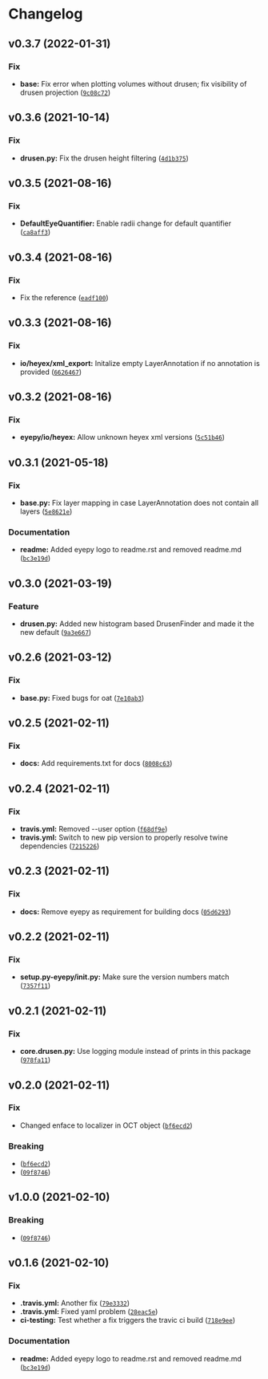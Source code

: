 # Changelog

<!--next-version-placeholder-->

## v0.3.7 (2022-01-31)
### Fix
* **base:** Fix error when plotting volumes without drusen; fix visibility of drusen projection ([`9c08c72`](https://github.com/MedVisBonn/eyepy/commit/9c08c7206809da406917a9c05a808a12de594660))

## v0.3.6 (2021-10-14)
### Fix
* **drusen.py:** Fix the drusen height filtering ([`4d1b375`](https://github.com/MedVisBonn/eyepy/commit/4d1b375561a5dbd1df634ba09c4aff20243f52df))

## v0.3.5 (2021-08-16)
### Fix
* **DefaultEyeQuantifier:** Enable radii change for default quantifier ([`ca8aff3`](https://github.com/MedVisBonn/eyepy/commit/ca8aff334a6ba26d187cd5e73178002b101e7d29))

## v0.3.4 (2021-08-16)
### Fix
* Fix the reference ([`eadf100`](https://github.com/MedVisBonn/eyepy/commit/eadf10098635d8e18eb2dea264b44c7535669ac5))

## v0.3.3 (2021-08-16)
### Fix
* **io/heyex/xml_export:** Initalize empty LayerAnnotation if no annotation is provided ([`6626467`](https://github.com/MedVisBonn/eyepy/commit/662646702bcf41ec3f98b4e891f3566ce613ba54))

## v0.3.2 (2021-08-16)
### Fix
* **eyepy/io/heyex:** Allow unknown heyex xml versions ([`5c51b46`](https://github.com/MedVisBonn/eyepy/commit/5c51b4656d0dcc28d4b7c2ff0e8112e176746e28))

## v0.3.1 (2021-05-18)
### Fix
* **base.py:** Fix layer mapping in case LayerAnnotation does not contain all layers ([`5e8621e`](https://github.com/MedVisBonn/eyepy/commit/5e8621ea50722281d1d4d56c12aa9ea574d5ef3a))

### Documentation
* **readme:** Added eyepy logo to readme.rst and removed readme.md ([`bc3e19d`](https://github.com/MedVisBonn/eyepy/commit/bc3e19d3120fa9a5329a6ad67ec9632a735d1d6e))

## v0.3.0 (2021-03-19)
### Feature
* **drusen.py:** Added new histogram based DrusenFinder and made it the new default ([`9a3e667`](https://github.com/MedVisBonn/eyepy/commit/9a3e667ba721c2f16085b4f62225d1ee9ded078d))

## v0.2.6 (2021-03-12)
### Fix
* **base.py:** Fixed bugs for oat ([`7e10ab3`](https://github.com/MedVisBonn/eyepy/commit/7e10ab30e4ac9f7499ed16c00fe09c9567a83765))

## v0.2.5 (2021-02-11)
### Fix
* **docs:** Add requirements.txt for docs ([`8008c63`](https://github.com/MedVisBonn/eyepy/commit/8008c634bad246559c4b7d5b60b18749af5bfb30))

## v0.2.4 (2021-02-11)
### Fix
* **travis.yml:** Removed --user option ([`f68df9e`](https://github.com/MedVisBonn/eyepy/commit/f68df9ed6c7889923ea50573ad10e47140d9f80d))
* **travis.yml:** Switch to new pip version to properly resolve twine dependencies ([`7215226`](https://github.com/MedVisBonn/eyepy/commit/7215226c4ca2a78da8cbbfd73ef36a5322c7bb22))

## v0.2.3 (2021-02-11)
### Fix
* **docs:** Remove eyepy as requirement for building docs ([`05d6293`](https://github.com/MedVisBonn/eyepy/commit/05d6293382368f6cce42286193e6618f2518c5a6))

## v0.2.2 (2021-02-11)
### Fix
* **setup.py-eyepy/__init__.py:** Make sure the version numbers match ([`7357f11`](https://github.com/MedVisBonn/eyepy/commit/7357f11ad7f3af4466ccd03d8fe0f7f846c8915e))

## v0.2.1 (2021-02-11)
### Fix
* **core.drusen.py:** Use logging module instead of prints in this package ([`978fa11`](https://github.com/MedVisBonn/eyepy/commit/978fa11079cff23d7d8ffb423f3767858dfd6f2e))

## v0.2.0 (2021-02-11)
### Fix
* Changed enface to localizer in OCT object ([`bf6ecd2`](https://github.com/MedVisBonn/eyepy/commit/bf6ecd2d7e10bfbadf0e46c9115d0b908014b639))

### Breaking
*  ([`bf6ecd2`](https://github.com/MedVisBonn/eyepy/commit/bf6ecd2d7e10bfbadf0e46c9115d0b908014b639))
*  ([`09f8746`](https://github.com/MedVisBonn/eyepy/commit/09f8746538ef18cda473fdd0644c96a0094a9f68))

## v1.0.0 (2021-02-10)
### Breaking
*  ([`09f8746`](https://github.com/MedVisBonn/eyepy/commit/09f8746538ef18cda473fdd0644c96a0094a9f68))

## v0.1.6 (2021-02-10)
### Fix
* **.travis.yml:** Another fix ([`79e3332`](https://github.com/MedVisBonn/eyepy/commit/79e33325605f87205a1797cb232328ef8698c21d))
* **.travis.yml:** Fixed yaml problem ([`28eac5e`](https://github.com/MedVisBonn/eyepy/commit/28eac5e62684ce749cd45845465bc0fa6e443d2c))
* **ci-testing:** Test whether a fix triggers the travic ci build ([`718e9ee`](https://github.com/MedVisBonn/eyepy/commit/718e9ee612e3345c51e57036f9b51c15c5e1a9b4))

### Documentation
* **readme:** Added eyepy logo to readme.rst and removed readme.md ([`bc3e19d`](https://github.com/MedVisBonn/eyepy/commit/bc3e19d3120fa9a5329a6ad67ec9632a735d1d6e))
